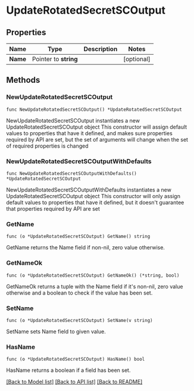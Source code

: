 # UpdateRotatedSecretSCOutput

## Properties

Name | Type | Description | Notes
------------ | ------------- | ------------- | -------------
**Name** | Pointer to **string** |  | [optional] 

## Methods

### NewUpdateRotatedSecretSCOutput

`func NewUpdateRotatedSecretSCOutput() *UpdateRotatedSecretSCOutput`

NewUpdateRotatedSecretSCOutput instantiates a new UpdateRotatedSecretSCOutput object
This constructor will assign default values to properties that have it defined,
and makes sure properties required by API are set, but the set of arguments
will change when the set of required properties is changed

### NewUpdateRotatedSecretSCOutputWithDefaults

`func NewUpdateRotatedSecretSCOutputWithDefaults() *UpdateRotatedSecretSCOutput`

NewUpdateRotatedSecretSCOutputWithDefaults instantiates a new UpdateRotatedSecretSCOutput object
This constructor will only assign default values to properties that have it defined,
but it doesn't guarantee that properties required by API are set

### GetName

`func (o *UpdateRotatedSecretSCOutput) GetName() string`

GetName returns the Name field if non-nil, zero value otherwise.

### GetNameOk

`func (o *UpdateRotatedSecretSCOutput) GetNameOk() (*string, bool)`

GetNameOk returns a tuple with the Name field if it's non-nil, zero value otherwise
and a boolean to check if the value has been set.

### SetName

`func (o *UpdateRotatedSecretSCOutput) SetName(v string)`

SetName sets Name field to given value.

### HasName

`func (o *UpdateRotatedSecretSCOutput) HasName() bool`

HasName returns a boolean if a field has been set.


[[Back to Model list]](../README.md#documentation-for-models) [[Back to API list]](../README.md#documentation-for-api-endpoints) [[Back to README]](../README.md)


